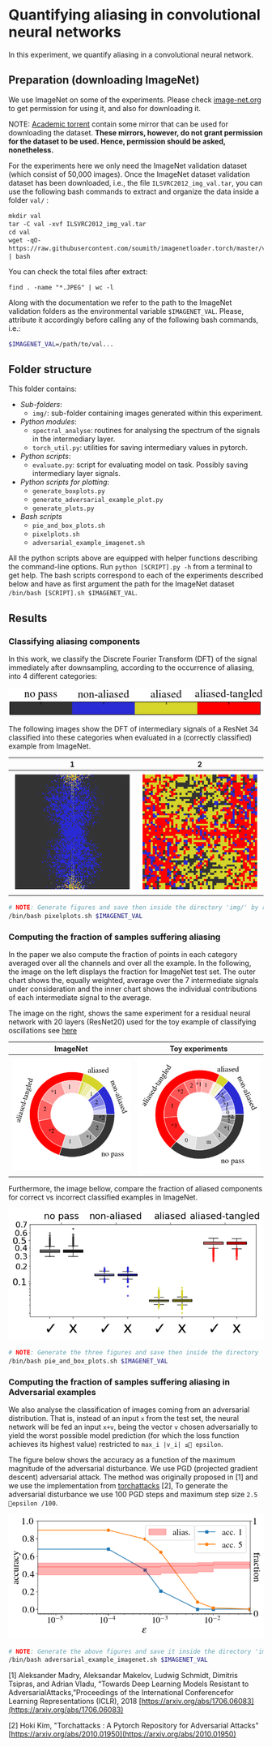 # Quantifying aliasing in convolutional neural networks

In this experiment, we quantify aliasing in a convolutional neural network.

## Preparation (downloading ImageNet)
We use ImageNet on some of the experiments. Please check [image-net.org](http://www.image-net.org/)
to get permission for using it, and also for downloading it.

NOTE: [Academic torrent](http://academictorrents.com/details/207ebd69f80a3707f035cd91a114466a270e044d)
contain some mirror that can be used for downloading the dataset. **These mirrors, however, do not grant
permission for the dataset to be used. Hence, permission should be asked, nonetheless.**
  
For the experiments here we only need the ImageNet validation dataset (which consist of 50,000 images).
Once the ImageNet dataset validation dataset has been downloaded, i.e., the file `ILSVRC2012_img_val.tar`,
you can use the following bash commands to extract and organize the data inside a folder `val/` :
```
mkdir val
tar -C val -xvf ILSVRC2012_img_val.tar
cd val
wget -qO- https://raw.githubusercontent.com/soumith/imagenetloader.torch/master/valprep.sh | bash
```
You can check the total files after extract:
```
find . -name "*.JPEG" | wc -l
```

Along with the documentation we refer to the path to the ImageNet validation folders
as the environmental variable `$IMAGENET_VAL`. Please, attribute it accordingly before calling any of the following
bash commands, i.e.:
```bash
$IMAGENET_VAL=/path/to/val...
```

## Folder structure

This folder contains:

- *Sub-folders*:
    - `img/`: sub-folder containing images generated within this experiment. 
- *Python modules*:
    - `spectral_analyse`: routines for analysing the spectrum of the signals in the intermediary layer.
    - `torch_util.py`: utilities for saving intermediary values in pytorch.
- *Python scripts*:
    - `evaluate.py`: script for evaluating model on task. Possibly saving intermediary layer signals.
- *Python scripts for plotting*:
    - `generate_boxplots.py`
    - `generate_adversarial_example_plot.py`
    - `generate_plots.py`
- *Bash scripts*
    - `pie_and_box_plots.sh`
    - `pixelplots.sh`
    - `adversarial_example_imagenet.sh`
    

All the python scripts above are equipped with helper functions describing the command-line options.
Run `python [SCRIPT].py -h` from a terminal to get help. The bash scripts correspond to 
each of the experiments described below and have as first argument the path for the
ImageNet dataset `/bin/bash [SCRIPT].sh $IMAGENET_VAL`.


## Results

### Classifying aliasing components

In this work, we classify the Discrete Fourier Transform (DFT) of 
the signal immediately after downsampling, according to the
occurrence of aliasing,  into 4 different categories:

![img/colorbar.png](img/colorbar.png)

The following images show the DFT of intermediary signals of a ResNet 34
classified into these categories when  evaluated in a (correctly 
classified) example from ImageNet.

1 | 2 
:-:|:-:
![oscil1](img/aliasing_i.png) | ![oscil2](img/aliasing_ii.png)

```bash
# NOTE: Generate figures and save then inside the directory 'img/' by running:
/bin/bash pixelplots.sh $IMAGENET_VAL
```

### Computing the fraction of samples suffering aliasing

In the paper we also compute the fraction of points in each
category averaged over all the channels and over all the example.
In the following, the image on the left displays the fraction for
ImageNet test set. The outer chart shows the, equally weighted, average
over the 7 intermediate signals under consideration and the inner chart
shows the individual contributions of each intermediate signal to 
the average. 

The image on the right, shows the same experiment for a 
residual neural network with 20 layers (ResNet20)
used for the toy example of classifying oscillations 
see [here](../classifying-oscillations)

ImageNet | Toy experiments
:-:|:-:
![oscil1](img/pie-classif-oscil.png) | ![oscil2](img/pie-imagenet-resnet34.png)

Furthermore, the image bellow, compare the fraction of aliased components for correct vs
incorrect classified examples in ImageNet.

![correct-vs-incorrect](img/correct-vs-incorrect.png)

```bash
# NOTE: Generate the three figures and save then inside the directory 'img/' by running:
/bin/bash pie_and_box_plots.sh $IMAGENET_VAL
```


### Computing the fraction of samples suffering aliasing in Adversarial examples

We also analyse the classification of images coming from an adversarial distribution. 
That is, instead of an input `x` from the test set, the neural network will be fed
an input `x+v`, being the vector `v` chosen adversarially to yield the worst possible
model prediction (for which the loss function achieves its highest value) restricted to
`max_i |v_i| ≤ epsilon`. 

The figure below shows the accuracy as a function of the maximum magnitude of the
adversarial disturbance. We use PGD (projected gradient descent) adversarial attack.
The method was originally proposed in [1] and we use the implementation from 
[torchattacks](https://pypi.org/project/torchattacks/) [2],
To generate the adversarial disturbance we use 
100 PGD steps and  maximum step size `2.5 epsilon /100`.

![adversarial-accuracy](img/adversarial_accuracy.png)
```bash
# NOTE: Generate the above figures and save it inside the directory 'img/' by running:
/bin/bash adversarial_example_imagenet.sh $IMAGENET_VAL
```



[1] Aleksander  Madry,  Aleksandar  Makelov,  Ludwig Schmidt,
 Dimitris Tsipras, and Adrian Vladu,  “Towards Deep Learning 
 Models Resistant to AdversarialAttacks,”Proceedings of 
 the International Conferencefor Learning Representations 
 (ICLR), 2018 [https://arxiv.org/abs/1706.06083](https://arxiv.org/abs/1706.06083)

[2] Hoki Kim, "Torchattacks : A Pytorch Repository for Adversarial Attacks"
 [https://arxiv.org/abs/2010.01950](https://arxiv.org/abs/2010.01950)